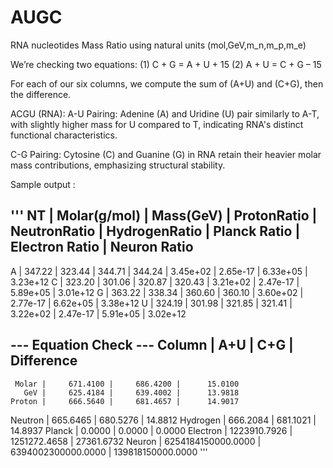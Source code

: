 # AUGC

RNA nucleotides Mass Ratio using natural units (mol,GeV,m_n,m_p,m_e)

We’re checking two equations: (1) C + G = A + U + 15 (2) A + U = C + G – 15

For each of our six columns, we compute the sum of (A+U) and (C+G), then the difference.

ACGU (RNA):
A-U Pairing: Adenine (A) and Uridine (U) pair similarly to A-T, with slightly higher mass for U compared to T, indicating RNA's distinct functional characteristics.

C-G Pairing: Cytosine (C) and Guanine (G) in RNA retain their heavier molar mass contributions, emphasizing structural stability.

Sample output :

'''
NT | Molar(g/mol) | Mass(GeV) | ProtonRatio | NeutronRatio |  HydrogenRatio |   Planck Ratio |    Electron Ratio |   Neuron Ratio
---------------------------------------------------------------------------------------------------------------------------------
 A |   347.22 |   323.44 |   344.71 |   344.24 |       3.45e+02 |       2.65e-17 |         6.33e+05 |       3.23e+12
 C |   323.20 |   301.06 |   320.87 |   320.43 |       3.21e+02 |       2.47e-17 |         5.89e+05 |       3.01e+12
 G |   363.22 |   338.34 |   360.60 |   360.10 |       3.60e+02 |       2.77e-17 |         6.62e+05 |       3.38e+12
 U |   324.19 |   301.98 |   321.85 |   321.41 |       3.22e+02 |       2.47e-17 |         5.91e+05 |       3.02e+12

--- Equation Check ---
    Column |          A+U |          C+G |   Difference
-------------------------------------------------------
     Molar |     671.4100 |     686.4200 |      15.0100
       GeV |     625.4184 |     639.4002 |      13.9818
    Proton |     666.5640 |     681.4657 |      14.9017
   Neutron |     665.6465 |     680.5276 |      14.8812
  Hydrogen |     666.2084 |     681.1021 |      14.8937
    Planck |       0.0000 |       0.0000 |       0.0000
  Electron | 1223910.7926 | 1251272.4658 |   27361.6732
    Neuron | 6254184150000.0000 | 6394002300000.0000 | 139818150000.0000
    '''
